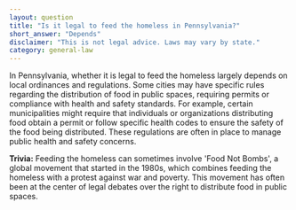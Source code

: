 ```yaml
---
layout: question
title: "Is it legal to feed the homeless in Pennsylvania?"
short_answer: "Depends"
disclaimer: "This is not legal advice. Laws may vary by state."
category: general-law
---
```

In Pennsylvania, whether it is legal to feed the homeless largely depends on local ordinances and regulations. Some cities may have specific rules regarding the distribution of food in public spaces, requiring permits or compliance with health and safety standards. For example, certain municipalities might require that individuals or organizations distributing food obtain a permit or follow specific health codes to ensure the safety of the food being distributed. These regulations are often in place to manage public health and safety concerns.

**Trivia:** Feeding the homeless can sometimes involve 'Food Not Bombs', a global movement that started in the 1980s, which combines feeding the homeless with a protest against war and poverty. This movement has often been at the center of legal debates over the right to distribute food in public spaces.

